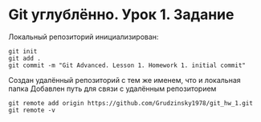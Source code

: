 # Git углублённо. Урок 1. Задание
Локальный репозиторий инициализирован:
```
git init
git add .
git commit -m "Git Advanced. Lesson 1. Homework 1. initial commit"
```

Создан удалённый репозиторий с тем же именем, что и локальная папка
Добавлен путь для связи с удалённым репозиторием
```
git remote add origin https://github.com/Grudzinsky1978/git_hw_1.git
git remote -v
```
